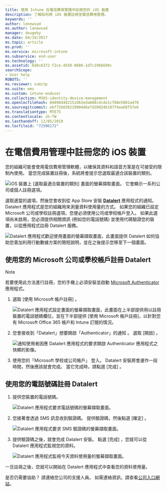 ```yaml
---
title: 使用 Intune 在電信費用管理中註冊您的 iOS 裝置
description: 了解如何將 iOS 裝置註冊至電信費用管理。
keywords: ''
author: lenewsad
ms.author: lanewsad
manager: dougeby
ms.date: 04/19/2017
ms.topic: article
ms.prod: ''
ms.service: microsoft-intune
ms.subservice: end-user
ms.technology: ''
ms.assetid: 6d8c6372-f2ce-4558-8886-1d7c1966699c
searchScope:
- User help
ROBOTS: ''
ms.reviewer: sumitp
ms.suite: ems
ms.custom: intune-enduser
ms.collection: M365-identity-device-management
ms.openlocfilehash: 84098d4d2152d62eda888cdcde1cf88e5081a470
ms.sourcegitcommit: ebf72b038219904d6e7d20024b107f4aa68f57e6
ms.translationtype: MTE75
ms.contentlocale: zh-TW
ms.lasthandoff: 12/05/2019
ms.locfileid: "72506172"
---
```

# <a name="enroll-your-ios-device-in-telecom-expense-management"></a>在電信費用管理中註冊您的 iOS 裝置

您的組織可能會使用電信費用管理軟體，以確保其資料和語音方案是在可接受的限制內使用。 當您完成裝置註冊後，系統將會提示您選取最適合該裝置的類別。

  ![iOS 裝置上 [選取最適合裝置的類別] 畫面的螢幕擷取畫面。 它會顯示一系列公司或個人註冊選項。](./media/ios-enroll-10-tem-select-best-category.png)

選取適當的選項，然後您會收到從 App Store 安裝 [__Datalert__](https://itunes.apple.com/app/datalert/id771029268?mt=8) 應用程式的通知。 Datalert 應用程式是您的組織用來測量資料使用量的方式。 如果您的組織已設定 Microsoft 公司或學校註冊選項，您便必須使用公司或學校帳戶登入。 如果此選項尚未啟用，您必須提供相關資訊 (例如您的電話號碼) 並使用代碼驗證您的裝置，以從應用程式註冊 Datalert 服務。

  ![Datalert 應用程式歡迎使用畫面的螢幕擷取畫面，此畫面提供 Datalert 如何協助您善加利用行動數據方案的簡短說明，並在之後提示您移至下一個畫面。](./media/ios-enroll-11-tem-datalert-setup.png)

## <a name="enroll-into-datalert-using-your-microsoft-work-or-school-account"></a>使用您的 Microsoft 公司或學校帳戶註冊 Datalert

> [!NOTE]
> 若要使用此方法進行註冊，您的手機上必須安裝並啟動 [Microsoft Authenticator](https://docs.microsoft.com/azure/multi-factor-authentication/end-user/microsoft-authenticator-app-how-to) 應用程式。

1. 選取 [使用 Microsoft 帳戶註冊]  。

   ![Datalert 應用程式設定畫面的螢幕擷取畫面，此畫面在上半部提供用以註冊裝置的電話號碼欄位，並在下半部提供 [使用 Microsoft 帳戶註冊]，以針對您有 Microsoft Office 365 帳戶和 Intune 訂閱的情況。](./media/ios-enroll-11a-tem-datalert-enroll-msft-account.png)

2. 您會接收到「Datalert」想要開啟「Authenticator」的通知  。 選取 [開啟]  。

   ![通知使用者因應 Datalert 應用程式的要求開啟 Authenticator 應用程式之快顯的影像。](./media/ios-enroll-11b-tem-datalert-open-authenticator.png)

3. 使用您的「Microsoft 學校或公司帳戶」  登入。 Datalert 安裝將會運作一段時間，然後應該就會完成。 當它完成時，請點選 [完成]  。

## <a name="enroll-into-datalert-using-your-phone-number"></a>使用您的電話號碼註冊 Datalert

1. 提供您裝置的電話號碼。

   ![Datalert 應用程式要求電話號碼的螢幕擷取畫面。](./media/ios-enroll-12-tem-datalert-phone-number.png)

2. 您接著會透過 SMS 訊息收到驗證碼。 提供驗證碼，然後點選 [確定]  。

   ![Datalert 應用程式要求 SMS 驗證碼的螢幕擷取畫面。](./media/ios-enroll-13-tem-datalert-sms.png)

3. 提供驗證碼之後，就會完成 Datalert 安裝。 點選 [完成]  ，您就可以從 Datalert 應用程式監視您的資料。

   ![Datalert 應用程式監視今天資料使用量的螢幕擷取畫面。](./media/ios-enroll-14-tem-datalert-monitoring-active.png)

一旦註冊之後，您就可以開始在 Datalert 應用程式中查看您的資料使用量。

是否仍需要協助？ 請連絡您公司的支援人員。 如需連絡資訊，請查看[公司入口網站](https://go.microsoft.com/fwlink/?linkid=2010980)。

